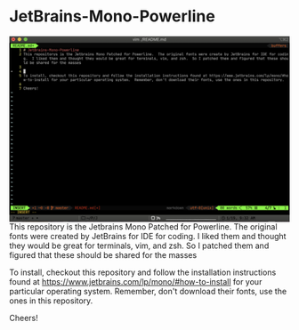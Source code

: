 # JetBrains-Mono-Powerline

<img src="terminal.png"
     alt="Terminal Screenshot"
     style="float: left; margin-right: 10px;" />
     
This repository is the Jetbrains Mono Patched for Powerline.  The original fonts were created by JetBrains for IDE for coding.  I liked them and thought they would be great for terminals, vim, and zsh.  So I patched them and figured that these should be shared for the masses

To install, checkout this repository and follow the installation instructions found at https://www.jetbrains.com/lp/mono/#how-to-install for your particular operating system.  Remember, don't download their fonts, use the ones in this repository.

Cheers!
